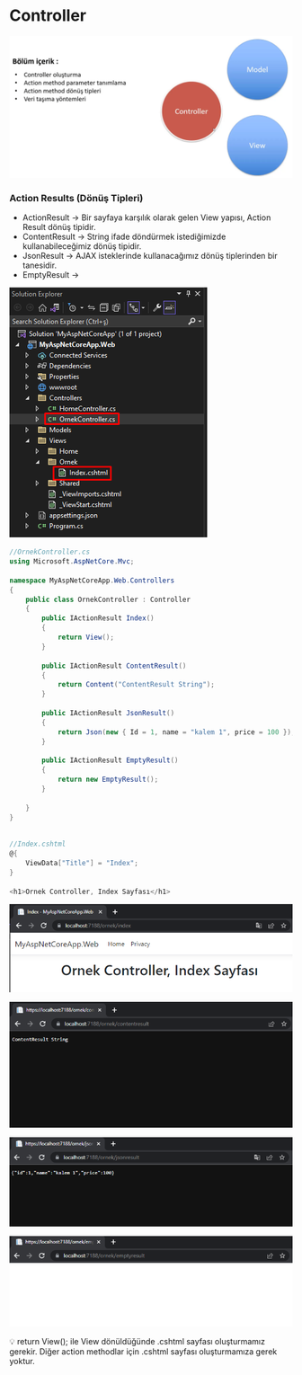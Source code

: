 # Controller

![Untitled](Untitled.png)

### ****Action Results (Dönüş Tipleri)****

- ActionResult →  Bir sayfaya karşılık olarak gelen View yapısı, Action Result dönüş tipidir.
- ContentResult → String ifade döndürmek istediğimizde kullanabileceğimiz dönüş tipidir.
- JsonResult → AJAX isteklerinde kullanacağımız dönüş tiplerinden bir tanesidir.
- EmptyResult →

![Untitled](Untitled%201.png)

```csharp
//OrnekController.cs
using Microsoft.AspNetCore.Mvc;

namespace MyAspNetCoreApp.Web.Controllers
{
    public class OrnekController : Controller
    {
        public IActionResult Index()
        {
            return View();
        }

        public IActionResult ContentResult()
        {
            return Content("ContentResult String");
        }

        public IActionResult JsonResult()
        {
            return Json(new { Id = 1, name = "kalem 1", price = 100 });
        }

        public IActionResult EmptyResult()
        {
            return new EmptyResult();
        }

    }
}
```

```csharp

//Index.cshtml
@{
    ViewData["Title"] = "Index";
}

<h1>Ornek Controller, Index Sayfası</h1>
```

![Untitled](Untitled%202.png)

![Untitled](Untitled%203.png)

![Untitled](Untitled%204.png)

![Untitled](Untitled%205.png)

<aside>

💡 return View(); ile View dönüldüğünde .cshtml sayfası oluşturmamız gerekir. Diğer action methodlar için .cshtml sayfası oluşturmamıza gerek yoktur.

</aside>